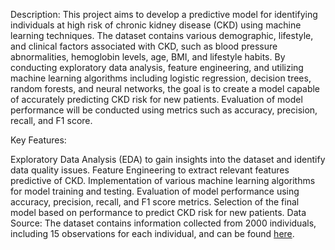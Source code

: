 Description:
This project aims to develop a predictive model for identifying individuals at high risk of chronic kidney disease (CKD) using machine learning techniques. The dataset contains various demographic, lifestyle, and clinical factors associated with CKD, such as blood pressure abnormalities, hemoglobin levels, age, BMI, and lifestyle habits. By conducting exploratory data analysis, feature engineering, and utilizing machine learning algorithms including logistic regression, decision trees, random forests, and neural networks, the goal is to create a model capable of accurately predicting CKD risk for new patients. Evaluation of model performance will be conducted using metrics such as accuracy, precision, recall, and F1 score.

Key Features:

Exploratory Data Analysis (EDA) to gain insights into the dataset and identify data quality issues.
Feature Engineering to extract relevant features predictive of CKD.
Implementation of various machine learning algorithms for model training and testing.
Evaluation of model performance using accuracy, precision, recall, and F1 score metrics.
Selection of the final model based on performance to predict CKD risk for new patients.
Data Source:
The dataset contains information collected from 2000 individuals, including 15 observations for each individual, and can be found [here]([url](https://www.kaggle.com/datasets/pavanbodanki/blood-press)https://www.kaggle.com/datasets/pavanbodanki/blood-press).


